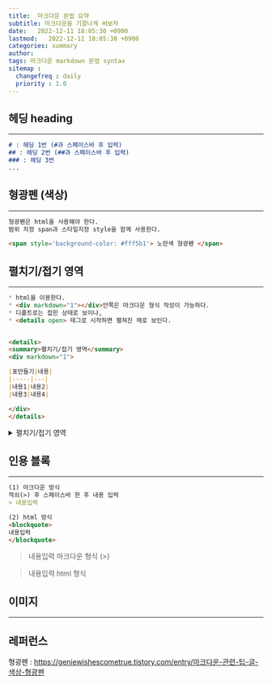```yaml
---
title:  마크다운 문법 요약
subtitle: 마크다운을 기깔나게 써보자
date:   2022-12-11 18:05:30 +0900
lastmod:   2022-12-11 18:05:30 +0900
categories: summary
author:
tags: 마크다운 markdown 문법 syntax
sitemap :
  changefreq : daily
  priority : 1.0
---
```

<!--postNo: 20221211_001-->

## 헤딩 heading
---
```md
# : 헤딩 1번 (#과 스페이스바 후 입력)
## : 헤딩 2번 (##과 스페이스바 후 입력)
### : 헤딩 3번
...
```




## 형광펜 (색상)
---
```md
형광펜은 html을 사용해야 한다.
범위 지정 span과 스타일지정 style을 함께 사용한다.

<span style='background-color: #fff5b1'> 노란색 형광펜 </span>
```




## 펼치기/접기 영역
---
```md
* html을 이용한다.
* <div markdown="1"></div>안쪽은 마크다운 형식 작성이 가능하다.
* 디폴트로는 접힌 상태로 보이나,
* <details open> 태그로 시작하면 펼쳐진 채로 보인다.


<details>
<summary>펼치기/접기 영역</summary>
<div markdown="1">

|표만들기|내용|
|-----|---|
|내용1|내용2|
|내용3|내용4|

</div>
</details>
```
<details>
<summary>펼치기/접기 영역</summary>
<div markdown="1">

|표만들기|내용|
|-----|---|
|내용1|내용2|
|내용3|내용4|

</div>
</details>




## 인용 블록
---
```md
(1) 마크다운 방식
꺽쇠(>) 후 스페이스바 한 후 내용 입력
> 내용입력

(2) html 방식
<blockquote>
내용입력
</blockquote>
```
> 내용입력 마크다운 형식 (>)
<blockquote> 내용입력 html 형식 </blockquote>



## 이미지
---









## 레퍼런스
형광펜 : https://geniewishescometrue.tistory.com/entry/마크다운-관련-팁-글-색상-형광펜